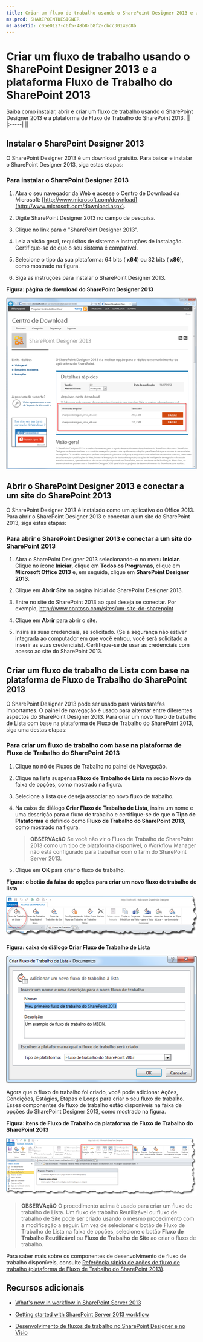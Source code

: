 ```yaml
---
title: Criar um fluxo de trabalho usando o SharePoint Designer 2013 e a plataforma Fluxo de Trabalho do SharePoint 2013
ms.prod: SHAREPOINTDESIGNER
ms.assetid: c05e0127-c6f5-48b8-b8f2-cbcc30149c8b
---
```



# Criar um fluxo de trabalho usando o SharePoint Designer 2013 e a plataforma Fluxo de Trabalho do SharePoint 2013
Saiba como instalar, abrir e criar um fluxo de trabalho usando o SharePoint Designer 2013 e a plataforma de Fluxo de Trabalho do SharePoint 2013. 
||
|:-----|
||
   

## Instalar o SharePoint Designer 2013
<a name="section1"> </a>

O SharePoint Designer 2013 é um download gratuito. Para baixar e instalar o SharePoint Designer 2013, siga estas etapas: 
  
    
    

### Para instalar o SharePoint Designer 2013


1. Abra o seu navegador da Web e acesse o Centro de Download da Microsoft:  [http://www.microsoft.com/download](http://www.microsoft.com/download.aspx). 
    
  
2. Digite SharePoint Designer 2013 no campo de pesquisa.
    
  
3. Clique no link para o "SharePoint Designer 2013". 
    
  
4. Leia a visão geral, requisitos de sistema e instruções de instalação. Certifique-se de que o seu sistema é compatível. 
    
  
5. Selecione o tipo da sua plataforma: 64 bits ( **x64**) ou 32 bits ( **x86**), como mostrado na figura. 
    
  
6. Siga as instruções para instalar o SharePoint Designer 2013.
    
  

**Figura: página de download do SharePoint Designer 2013**

  
    
    

  
    
    
![A página de Download do SharePoint Designer 2013.](images/SPD15-install-connect-1.png)
  
    
    

  
    
    

  
    
    

## Abrir o SharePoint Designer 2013 e conectar a um site do SharePoint 2013
<a name="section2"> </a>

O SharePoint Designer 2013 é instalado como um aplicativo do Office 2013. Para abrir o SharePoint Designer 2013 e conectar a um site do SharePoint 2013, siga estas etapas: 
  
    
    

### Para abrir o SharePoint Designer 2013 e conectar a um site do SharePoint 2013


1. Abra o SharePoint Designer 2013 selecionando-o no menu **Iniciar**. Clique no ícone **Iniciar**, clique em **Todos os Programas**, clique em **Microsoft Office 2013** e, em seguida, clique em **SharePoint Designer 2013**. 
    
  
2. Clique em **Abrir Site** na página inicial do SharePoint Designer 2013.
    
  
3. Entre no site do SharePoint 2013 ao qual deseja se conectar. Por exemplo, http://www.contoso.com/sites/um-site-do-sharepoint
    
  
4. Clique em **Abrir** para abrir o site.
    
  
5. Insira as suas credenciais, se solicitado. (Se a segurança não estiver integrada ao computador em que você entrou, você será solicitado a inserir as suas credenciais). Certifique-se de usar as credenciais com acesso ao site do SharePoint 2013.
    
  

## Criar um fluxo de trabalho de Lista com base na plataforma de Fluxo de Trabalho do SharePoint 2013
<a name="section3"> </a>

O SharePoint Designer 2013 pode ser usado para várias tarefas importantes. O painel de navegação é usado para alternar entre diferentes aspectos do SharePoint Designer 2013. Para criar um novo fluxo de trabalho de Lista com base na plataforma de Fluxo de Trabalho do SharePoint 2013, siga uma destas etapas:
  
    
    

### Para criar um fluxo de trabalho com base na plataforma de Fluxo de Trabalho do SharePoint 2013


1. Clique no nó de Fluxos de Trabalho no painel de Navegação.
    
  
2. Clique na lista suspensa **Fluxo de Trabalho de Lista** na seção **Novo** da faixa de opções, como mostrado na figura.
    
  
3. Selecione a lista que deseja associar ao novo fluxo de trabalho.
    
  
4. Na caixa de diálogo **Criar Fluxo de Trabalho de Lista**, insira um nome e uma descrição para o fluxo de trabalho e certifique-se de que o **Tipo de Plataforma** é definido como **Fluxo de Trabalho do SharePoint 2013**, como mostrado na figura.
    
    > **OBSERVAçãO**
      > Se você não vir o Fluxo de Trabalho do SharePoint 2013 como um tipo de plataforma disponível, o Workflow Manager não está configurado para trabalhar com o farm do SharePoint Server 2013. 
5. Clique em **OK** para criar o fluxo de trabalho.
    
  

**Figura: o botão da faixa de opções para criar um novo fluxo de trabalho de lista**

  
    
    

  
    
    
![SharePoint Designer 2013 - Novo Fluxo de Trabalho de Lista](images/SPD15-install-connect-2.png)
  
    
    

  
    
    

  
    
    

**Figura: caixa de diálogo Criar Fluxo de Trabalho de Lista**

  
    
    

  
    
    
![Caixa de Diálogo de Criação de Fluxo de Trabalho](images/SPD15-install-connect-3.png)
  
    
    

  
    
    

  
    
    
Agora que o fluxo de trabalho foi criado, você pode adicionar Ações, Condições, Estágios, Etapas e Loops para criar o seu fluxo de trabalho. Esses componentes de fluxo de trabalho estão disponíveis na faixa de opções do SharePoint Designer 2013, como mostrado na figura. 
  
    
    

**Figura: itens de Fluxo de Trabalho da plataforma de Fluxo de Trabalho do SharePoint 2013**

  
    
    

  
    
    
![Itens de fluxo de trabalho na faixa de opções.](images/SPD15-install-connect-4.png)
  
    
    

    
> **OBSERVAçãO**
> O procedimento acima é usado para criar um fluxo de trabalho de Lista. Um fluxo de trabalho Reutilizável ou fluxo de trabalho de Site pode ser criado usando o mesmo procedimento com a modificação a seguir. Em vez de selecionar o botão de Fluxo de Trabalho de Lista na faixa de opções, selecione o botão **Fluxo de Trabalho Reutilizável** ou **Fluxo de Trabalho de Site** ao criar o fluxo de trabalho.
  
    
    

Para saber mais sobre os componentes de desenvolvimento de fluxo de trabalho disponíveis, consulte  [Referência rápida de ações de fluxo de trabalho (plataforma de Fluxo de Trabalho do SharePoint 2013)](workflow-actions-quick-reference-sharepoint-2013-workflow-platform.md).
  
    
    

## Recursos adicionais
<a name="bk_addresources"> </a>


-  [What's new in workflow in SharePoint Server 2013](http://msdn.microsoft.com/library/6ab8a28b-fa2f-4530-8b55-a7f663bf15ea.aspx)
    
  
-  [Getting started with SharePoint Server 2013 workflow](http://msdn.microsoft.com/library/cc73be76-a329-449f-90ab-86822b1c2ee8.aspx)
    
  
-  [Desenvolvimento de fluxos de trabalho no SharePoint Designer e no Visio](workflow-development-in-sharepoint-designer-and-visio.md)
    
  

  
    
    


